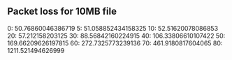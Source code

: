## Packet loss for 10MB file

0: 50.76860046386719
5: 51.058852434158325
10: 52.51620078086853
20: 57.212158203125
30: 88.56842160224915
40: 106.33806610107422
50: 169.66209626197815
60: 272.7325773239136
70: 461.9180817604065
80: 1211.521494626999